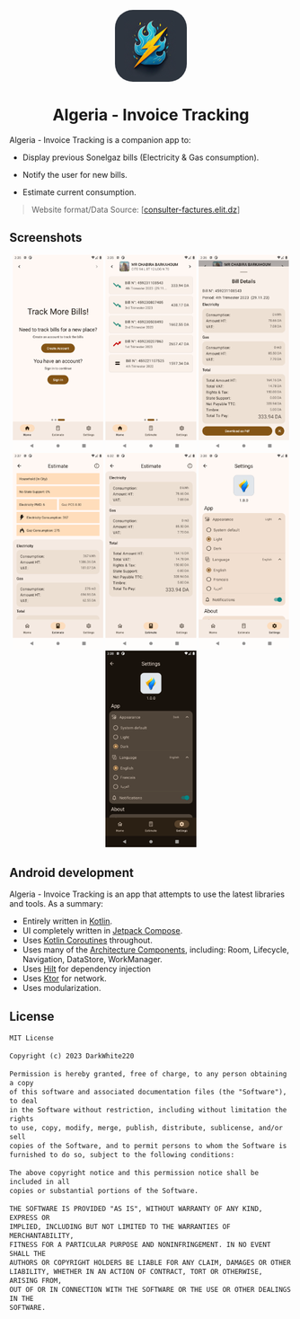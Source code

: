 <p align="center">
  <img src="art/ic_launcher-playstore.png" width="128px" style="border-radius: 25%" />
</p>
<h1 align="center">Algeria - Invoice Tracking</h1> 

Algeria - Invoice Tracking is a companion app to:

- Display previous Sonelgaz bills (Electricity & Gas consumption).

- Notify the user for new bills.

- Estimate current consumption.

> Website format/Data Source: [[consulter-factures.elit.dz](https://consulter-factures.elit.dz/)]

## Screenshots

<p align="center">
    <img src="art/1.png" width=32% height=32%>
    <img src="art/2.png" width=32% height=32%>
    <img src="art/3.png" width=32% height=32%>
    <img src="art/4.png" width=32% height=32%>
    <img src="art/5.png" width=32% height=32%>
    <img src="art/6.png" width=32% height=32%>
    <img src="art/7.png" width=32% height=32%>
</p>

## Android development

Algeria - Invoice Tracking is an app that attempts to use the latest libraries and tools. As a summary:

 * Entirely written in [Kotlin](https://kotlinlang.org/).
 * UI completely written in [Jetpack Compose](https://developer.android.com/jetpack/compose).
 * Uses [Kotlin Coroutines](https://kotlinlang.org/docs/reference/coroutines/coroutines-guide.html) throughout.
 * Uses many of the [Architecture Components](https://developer.android.com/topic/libraries/architecture/), including: Room, Lifecycle, Navigation, DataStore, WorkManager.
 * Uses [Hilt](https://dagger.dev/hilt/) for dependency injection
 * Uses [Ktor](https://ktor.io/docs/getting-started-ktor-client.html) for network.
 * Uses modularization.

## License

```
MIT License

Copyright (c) 2023 DarkWhite220

Permission is hereby granted, free of charge, to any person obtaining a copy
of this software and associated documentation files (the "Software"), to deal
in the Software without restriction, including without limitation the rights
to use, copy, modify, merge, publish, distribute, sublicense, and/or sell
copies of the Software, and to permit persons to whom the Software is
furnished to do so, subject to the following conditions:

The above copyright notice and this permission notice shall be included in all
copies or substantial portions of the Software.

THE SOFTWARE IS PROVIDED "AS IS", WITHOUT WARRANTY OF ANY KIND, EXPRESS OR
IMPLIED, INCLUDING BUT NOT LIMITED TO THE WARRANTIES OF MERCHANTABILITY,
FITNESS FOR A PARTICULAR PURPOSE AND NONINFRINGEMENT. IN NO EVENT SHALL THE
AUTHORS OR COPYRIGHT HOLDERS BE LIABLE FOR ANY CLAIM, DAMAGES OR OTHER
LIABILITY, WHETHER IN AN ACTION OF CONTRACT, TORT OR OTHERWISE, ARISING FROM,
OUT OF OR IN CONNECTION WITH THE SOFTWARE OR THE USE OR OTHER DEALINGS IN THE
SOFTWARE.
```
